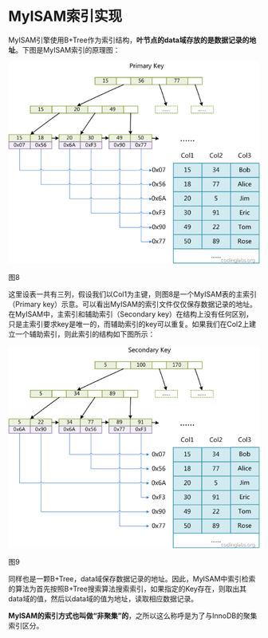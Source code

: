 # MyISAM索引实现

MyISAM引擎使用B+Tree作为索引结构，**叶节点的data域存放的是数据记录的地址**。下图是MyISAM索引的原理图：

![img](../pics/2015-07-07_559b7861829a0.png)

图8

这里设表一共有三列，假设我们以Col1为主键，则图8是一个MyISAM表的主索引（Primary key）示意。可以看出MyISAM的索引文件仅仅保存数据记录的地址。在MyISAM中，主索引和辅助索引（Secondary key）在结构上没有任何区别，只是主索引要求key是唯一的，而辅助索引的key可以重复。如果我们在Col2上建立一个辅助索引，则此索引的结构如下图所示：

![img](../pics/2015-07-07_559b7861a1787.png)

图9

同样也是一颗B+Tree，data域保存数据记录的地址。因此，MyISAM中索引检索的算法为首先按照B+Tree搜索算法搜索索引，如果指定的Key存在，则取出其data域的值，然后以data域的值为地址，读取相应数据记录。

**MyISAM的索引方式也叫做“非聚集”的**，之所以这么称呼是为了与InnoDB的聚集索引区分。